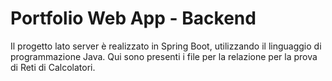 # Portfolio Web App - Backend
Il progetto lato server è realizzato in Spring Boot, utilizzando il linguaggio di programmazione Java.
Qui sono presenti i file per la relazione per la prova di Reti di Calcolatori.
